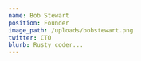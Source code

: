 ```yaml
---
name: Bob Stewart
position: Founder
image_path: /uploads/bobstewart.png
twitter: CTO
blurb: Rusty coder...
---
```


